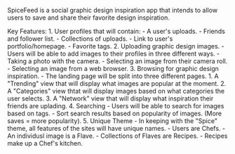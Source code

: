 SpiceFeed is a social graphic design inspiration app that intends to allow users to save and share their favorite design inspiration.

Key Features:
	1. User profiles that will contain: 
		- A user's uploads.
		- Friends and follower list.
		- Collections of uploads.
		- Link to user's portfolio/homepage.
		- Favorite tags.
	2. Uploading graphic design images.
		- Users will be able to add images to their profiles in three different ways.
			- Taking a photo with the camera.
			- Selecting an image from their camera roll.
			- Selecting an image from a web browser.
	3. Browsing for graphic design inspiration.
		- The landing page will be split into three different pages.
			1. A "Trending" view that will display what images are popular at the moment.
			2. A "Categories" view thtat will display images based on what categories the user selects.
			3. A "Network" view that will display what inspiration their friends are uplading.
	4. Searching
		- Users will be able to search for images based on tags.
		- Sort search results based on popularity of images. (More saves = more popularity).
	5. Unique Theme
		- In keeping with the "Spice" theme, all features of the sites will have unique names.
			- Users are Chefs.
			- An individusl image is a Flave.
			- Collections of Flaves are Recipes.
			- Recipes make up a Chef's kitchen.